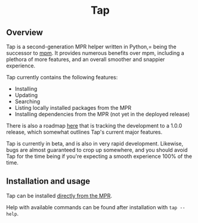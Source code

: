<h1 align="center">Tap</h2>

## Overview
Tap is a second-generation MPR helper written in Python,= being the successor to [mpm](https://github.com/hwittenborn/mpm). It provides numerous benefits over mpm, including a plethora of more features, and an overall smoother and snappier experience.

Tap currently contains the following features:

- Installing
- Updating
- Searching
- Listing locally installed packages from the MPR
- Installing dependencies from the MPR (not yet in the deployed release)

There is also a roadmap [here](https://github.com/hwittenborn/tap/issues/7) that is tracking the development to a 1.0.0 release, which somewhat outlines Tap's current major features.

Tap is currently in beta, and is also in very rapid development. Likewise, bugs are almost guaranteed to crop up somewhere, and you should avoid Tap for the time being if you're expecting a smooth experience 100% of the time.

## Installation and usage
Tap can be installed [directly from the MPR](https://dur.hunterwittenborn.com/packages/tap).

Help with available commands can be found after installation with `tap --help`.
